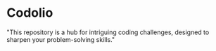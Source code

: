 # Codolio
"This repository is a hub for intriguing coding challenges, designed to sharpen your problem-solving skills."
